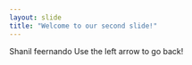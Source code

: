 ```yaml
---
layout: slide
title: "Welcome to our second slide!"
---
```

Shanil feernando
Use the left arrow to go back!
